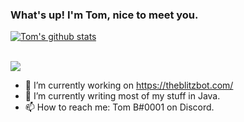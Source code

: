 ### What's up! I'm Tom, nice to meet you.

[![Tom's github stats](https://github-readme-stats.vercel.app/api?username=HardstylesDev&show_icons=true&theme=synthwave&include_all_commits=true&count_private=true)]()


<br>
<img align="center" src="https://github-readme-stats.vercel.app/api/top-langs/?username=HardstylesDev&theme=synthwave&include_all_commits=true" /> 

- 🔭 I’m currently working on https://theblitzbot.com/
- 🌱 I’m currently writing most of my stuff in Java.
- 📫 How to reach me: Tom B#0001 on Discord.
